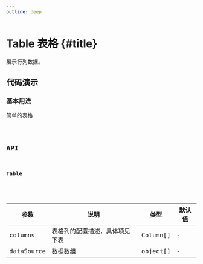 ```yaml
---
outline: deep
---
```


# Table 表格 {#title}

展示行列数据。

## 代码演示


### 基本用法

简单的表格

<Code path="table/Base" iframe />

## API

### Table

<div class="vp-table">

| 参数      | 说明 | 类型 | 默认值
| ----------- | ----------- | ----------- | ----------- |
| columns      | 表格列的配置描述，具体项见下表	       | Column[] | - |
| dataSource   | 数据数组        | object[] | - |

</div>